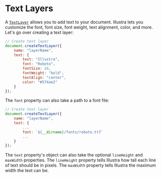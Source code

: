 # Text Layers

A [`TextLayer`](https://illustra.apixel.me/docs/classes/TextLayer) allows you to add text to your document. Illustra lets you customize the font, font size, font weight, text alignment, color, and more. Let's go over creating a text layer:

```js
// Create text layer
document.createTextLayer({
    name: "layerName",
    text: {
        text: "Illustra",
        font: "Roboto",
        fontSize: 24,
        fontWeight: "bold",
        textAlign: "center",
        color: "#574ae2"
    }
});
```

The `font` property can also take a path to a font file:

```js
// Create text layer
document.createTextLayer({
    name: "layerName",
    text: {
        ...
        font: `${__dirname}/fonts/roboto.ttf`
        ...
    }
});
```

The `text` property's object can also take the optional `lineHeight` and `maxWidth` properties. The `lineHeight` property tells Illustra how tall each line of text should be in pixels. The `maxWidth` property tells Illustra the maximum width the text can be.